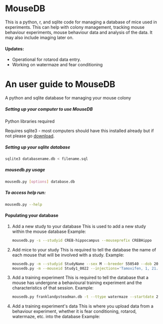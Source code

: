 MouseDB
=========

This is a python, r, and sqlite code for managing a database of mice used in experiments. This can help with colony management, tracking mouse behaviour experiments, mouse behaviour data and analysis of the data. It may also include imaging later on.

#### Updates:

- Operational for rotarod data entry. 
- Working on watermaze and fear conditioning

# An user guide to MouseDB

A python and sqlite database for managing your mouse colony

##### Setting up your computer to use MouseDB

Python libraries required

Requires sqlite3 - most computers should have this installed already but if not please go [download](https://sqlite.org/download.html).


##### Setting up your sqlite database

``` sh
sqlite3 databasename.db < filename.sql
```

##### mousedb.py usage

``` sh
mousedb.py [options] database.db
```

##### To access help run: 

``` sh
mousedb.py --help
```

#### Populating your database

1. Add a new study to your database
    This is used to add a new study within the mouse database
    Example:
    ``` sh
    mousedb.py -s --studyid CREB-hippocampus --mouseprefix CREBHippo
    ```

2. Add mice to your study
    This is required to tell the database the name of each mouse that will be involved with a study.
    Example: 
    ``` sh
    mousedb.py -m --studyid StudyName --sex M --breeder 550540 --dob 20141127 --cage 557884 --genotype WT mydatabase.db
    mousedb.py -m --mouseid Study1_0022 --injections='Tamoxifen, 1, 21.9' (drug, # injections, weight at each injection)
    ```

3. Add a training experiment
    This is required to tell the database that a mouse has undergone a behavioural training experiment and the characteristics of that session. 
    Example:
    ``` sh
    mousedb.py franklandpsteadman.db -t --ttype watermaze --startdate 20150217 --protocol='6 trial/dy, 3 days' --trainingid 2015-004 --mouseid Study1_0020
    ```

4. Add a training experiment's data
    This is where you upload data from a behaviour experiment, whether it is fear conditioning, rotarod, watermaze, etc. into the database
    Example:

    